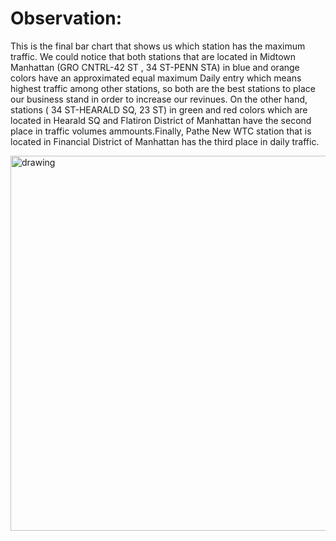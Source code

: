 # Observation:


This is the final bar chart that shows us which station has the maximum traffic. We could notice that both stations that are located in Midtown Manhattan (GRO CNTRL-42 ST , 34 ST-PENN STA) in blue and orange colors have an approximated equal maximum Daily entry which means highest traffic among other stations, so both are the best stations to place our business stand in order to increase our revinues. On the other hand, stations ( 34 ST-HEARALD SQ, 23 ST) in green and red colors which are located in Hearald SQ and Flatiron District of Manhattan have the second place in traffic volumes ammounts.Finally, Pathe New WTC station that is located in Financial District of Manhattan has the third place in daily traffic.


<img src="https://github.com/samaher21/test/blob/main/Screen%20Shot%202021-10-10%20at%201.33.56%20PM.png" alt="drawing" width="600"/>


```python

```
